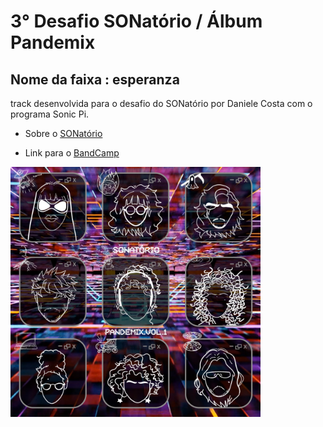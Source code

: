 # 3° Desafio SONatório / Álbum Pandemix

## Nome da faixa : esperanza

track desenvolvida para o desafio do SONatório por Daniele Costa com o programa Sonic Pi.


- Sobre o [SONatório](http://sonatorio.org/inicio/)


- Link para o [BandCamp](https://sonatorio.bandcamp.com/album/pandemix-vol-1)

<img src="/pandemix.jpg" width="400px">
